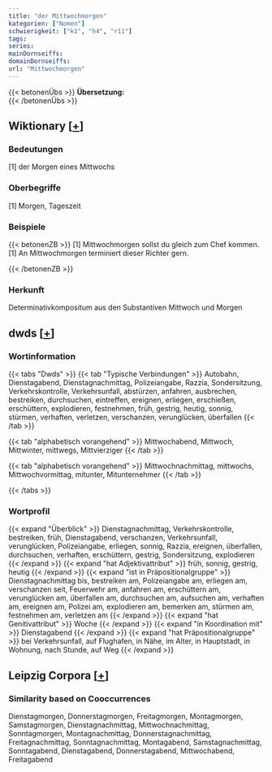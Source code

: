 ```yaml
---
title: "der Mittwochmorgen"
kategorien: ["Nomen"]
schwierigkeit: ["k1", "h4", "r11"]
tags:
series:
mainDornseiffs:
domainDornseiffs:
url: "Mittwochmorgen"
---
```


{{< betonenÜbs >}}
**Übersetzung:**  
{{< /betonenÜbs >}}

## Wiktionary [[+](https://de.wiktionary.org/wiki/Mittwochmorgen)]

### Bedeutungen
[1] der Morgen eines Mittwochs  

### Oberbegriffe
[1] Morgen, Tageszeit  

### Beispiele
{{< betonenZB >}}
[1] Mittwochmorgen sollst du gleich zum Chef kommen.  
[1] An Mittwochmorgen terminiert dieser Richter gern.  

{{< /betonenZB >}}
### Herkunft
Determinativkompositum aus den Substantiven Mittwoch und Morgen  



## dwds [[+](https://www.dwds.de/wb/Mittwochmorgen)]

### Wortinformation
{{< tabs "Dwds" >}}
{{< tab "Typische Verbindungen" >}}
Autobahn, Dienstagabend, Dienstagnachmittag, Polizeiangabe, Razzia, Sondersitzung, Verkehrskontrolle, Verkehrsunfall, abstürzen, anfahren, ausbrechen, bestreiken, durchsuchen, eintreffen, ereignen, erliegen, erschießen, erschüttern, explodieren, festnehmen, früh, gestrig, heutig, sonnig, stürmen, verhaften, verletzen, verschanzen, verunglücken, überfallen
{{< /tab >}}

{{< tab "alphabetisch vorangehend" >}}
Mittwochabend, Mittwoch, Mittwinter, mittwegs, Mittvierziger
{{< /tab >}}

{{< tab "alphabetisch vorangehend" >}}
Mittwochnachmittag, mittwochs, Mittwochvormittag, mitunter, Mitunternehmer
{{< /tab >}}

{{< /tabs >}}

### Wortprofil
{{< expand "Überblick" >}} Dienstagnachmittag, Verkehrskontrolle, bestreiken, früh, Dienstagabend, verschanzen, Verkehrsunfall, verunglücken, Polizeiangabe, erliegen, sonnig, Razzia, ereignen, überfallen, durchsuchen, verhaften, erschüttern, gestrig, Sondersitzung, explodieren {{< /expand >}}
{{< expand "hat Adjektivattribut" >}} früh, sonnig, gestrig, heutig {{< /expand >}}
{{< expand "ist in Präpositionalgruppe" >}} Dienstagnachmittag bis, bestreiken am, Polizeiangabe am, erliegen am, verschanzen seit, Feuerwehr am, anfahren am, erschüttern am, verunglücken am, überfallen am, durchsuchen am, aufsuchen am, verhaften am, ereignen am, Polizei am, explodieren am, bemerken am, stürmen am, festnehmen am, verletzen am {{< /expand >}}
{{< expand "hat Genitivattribut" >}} Woche {{< /expand >}}
{{< expand "in Koordination mit" >}} Dienstagabend {{< /expand >}}
{{< expand "hat Präpositionalgruppe" >}} bei Verkehrsunfall, auf Flughafen, in Nähe, im Alter, in Hauptstadt, in Wohnung, nach Stunde, auf Weg {{< /expand >}}

## Leipzig Corpora [[+](https://corpora.uni-leipzig.de/en/res?word=Mittwochmorgen&corpusId=deu_newscrawl-public_2018)]


### Similarity based on Cooccurrences
Dienstagmorgen, Donnerstagmorgen, Freitagmorgen, Montagmorgen, Samstagmorgen, Dienstagnachmittag, Mittwochnachmittag, Sonntagmorgen, Montagnachmittag, Donnerstagnachmittag, Freitagnachmittag, Sonntagnachmittag, Montagabend, Samstagnachmittag, Sonntagabend, Dienstagabend, Donnerstagabend, Mittwochabend, Freitagabend

